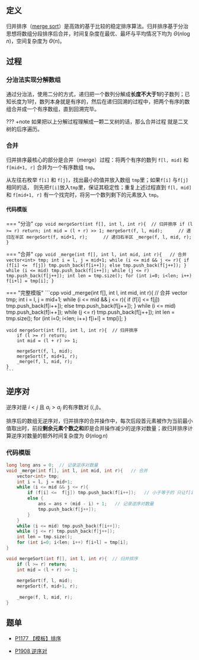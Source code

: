 ## 定义

归并排序（[merge sort](https://en.wikipedia.org/wiki/Merge_sort)）是高效的基于比较的稳定排序算法。归并排序基于分治思想将数组分段排序后合并，时间复杂度在最优、最坏与平均情况下均为 $\Theta (n \log n)$，空间复杂度为 $\Theta (n)$。



## 过程

### 分治法实现分解数组

通过分治法，使用二分的方式，递归把一个数列分解成**长度不大于1**的子数列；已知长度为1时，数列本身就是有序的，然后在递归回溯的过程中，把两个有序的数组合并成一个有序数组，直到回溯完毕。


??? +note
    如果把以上分解过程理解成一颗二叉树的话，那么合并过程 就是二叉树的后序遍历。

### 合并

归并排序最核心的部分是合并（merge）过程：将两个有序的数列 `f[l, mid]` 和 `f[mid+1, r]` 合并为一个有序数组 `tmp`。

从左往右枚举 `f[i]` 和 `f[j]`，找出最小的值并放入数组 `tmp`里；如果`f[i]` 与`f[j]`相同的话， 则先把`f[i]`放入`tmp`里，保证其稳定性；重复上述过程直到 `f[l, mid]` 和 `f[mid+1, r]` 有一个找完时，将另一个数列剩下的元素放入 `tmp`。

#### 代码模版

===  "分治"
    ```cpp
    void mergeSort(int f[], int l, int r){  // 归并排序
        if (l >= r) return;
        int mid = (l + r) >> 1;
        mergeSort(f, l, mid);      // 递归左半区
        mergeSort(f, mid+1, r);		 // 递归右半区
        _merge(f, l, mid, r);
    }
    ```

=== "合并"
    ```cpp
    void _merge(int f[], int l, int mid, int r){   // 合并
        vector<int> tmp;
        int i = l, j = mid+1;
        while (i <= mid && j <= r){
            if (f[i] <=  f[j]) tmp.push_back(f[i++]);
            else tmp.push_back(f[j++]);
        }
        while (i <= mid) tmp.push_back(f[i++]);
        while (j <= r) tmp.push_back(f[j++]);
        int len = tmp.size();
        for (int i=0; i<len; i++) f[i+l] = tmp[i];
    }
    ```

=== "完整模版"
    ```cpp
    void _merge(int f[], int l, int mid, int r){   // 合并
        vector<int> tmp;
        int i = l, j = mid+1;
        while (i <= mid && j <= r){
            if (f[i] <=  f[j]) tmp.push_back(f[i++]);
            else tmp.push_back(f[j++]);
        }
        while (i <= mid) tmp.push_back(f[i++]);
        while (j <= r) tmp.push_back(f[j++]);
        int len = tmp.size();
        for (int i=0; i<len; i++) f[i+l] = tmp[i];
    }
    
    void mergeSort(int f[], int l, int r){  // 归并排序
        if (l >= r) return;
        int mid = (l + r) >> 1;
    
        mergeSort(f, l, mid);
        mergeSort(f, mid+1, r);
        _merge(f, l, mid, r); 
    }
    ```

## 逆序对

逆序对是 $i < j$ 且 $a_i > a_j$ 的有序数对 $(i, j)$。

排序后的数组无逆序对，归并排序的合并操作中，每次后段首元素被作为当前最小值取出时，前段**剩余元素个数之和**即是合并操作减少的逆序对数量；故归并排序计算逆序对数量的额外时间复杂度为 $\Theta (n \log n)$

### 代码模版
```cpp
long long ans = 0;  // 记录逆序对数量
void _merge(int f[], int l, int mid, int r){   // 合并
	vector<int> tmp;
	int i = l, j = mid+1;
	while (i <= mid && j <= r){
		if (f[i] <=  f[j]) tmp.push_back(f[i++]);   // 小于等于的 只让f[i++], 保证其稳定性
		else {
			ans = ans + (mid - i) + 1;   // 记录逆序对数量
			tmp.push_back(f[j++]);
		}
	}
	while (i <= mid) tmp.push_back(f[i++]);
	while (j <= r) tmp.push_back(f[j++]);
	int len = tmp.size();
	for (int i=0; i<len; i++) f[i+l] = tmp[i];
}

void mergeSort(int f[], int l, int r){  // 归并排序
	if (l >= r) return;
	int mid = (l + r) >> 1;
	
	mergeSort(f, l, mid);
	mergeSort(f, mid+1, r);
	
	_merge(f, l, mid, r);
}
```


## 题单

- [P1177 【模板】排序](https://www.luogu.com.cn/problem/P1177)

- [P1908 逆序对](https://www.luogu.com.cn/problem/P1908)
